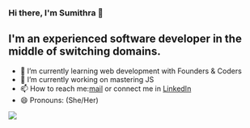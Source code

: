 ### Hi there, I'm Sumithra 👋
## I'm an experienced software developer in the middle of switching domains.  

- 🌱 I’m currently learning web development with Founders & Coders
- 🔭 I’m currently working on mastering JS 
- 📫 How to reach me:[mail](jasisumi@gmail.com) or connect me in [LinkedIn](https://www.linkedin.com/in/ssumi/)
- 😄 Pronouns: (She/Her)

![](http://github-profile-summary-cards.vercel.app/api/cards/stats?username=vn7n24fzkq&theme=default)
